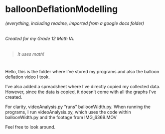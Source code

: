 # balloonDeflationModelling

###### (everything, including readme, imported from a google docs folder)
###### Created for my Grade 12 Math IA. 
> ###### It uses math!
#

Hello, this is the folder where I’ve stored my programs and also the balloon deflation video I took. 

I’ve also added a spreadsheet where I’ve directly copied my collected data. However, since the data is copied, it doesn’t come with all the graphs I’ve created. 

For clarity, videoAnalysis.py “runs” balloonWidth.py. When running the programs, I run videoAnalysis.py, which uses the code within balloonWidth.py and the footage from IMG_6369.MOV

Feel free to look around. 




